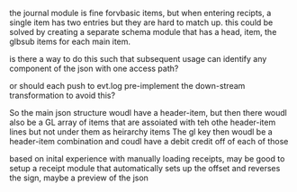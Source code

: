 the journal module is fine forvbasic items, but when entering recipts, a single item has two entries but they are hard to match up. this could be solved by creating a separate schema module that has a head, item, the glbsub items for each main item.

is there a way to do this such that subsequent usage can identify any component of the json with one access path?

or should each push to evt.log pre-implement the down-stream transformation to avoid this?

So the main json structure woudl have a header-item, but then there woudl also be a GL array of items that are assoiated with teh othe header-item lines but not under them as heirarchy items
The gl key then woudl be a header-item combination and coudl have a debit credit off of each of those

based on inital experience with manually loading receipts, may be good to setup a receipt module that automatically sets up the offset and reverses the sign, maybe a preview of the json
